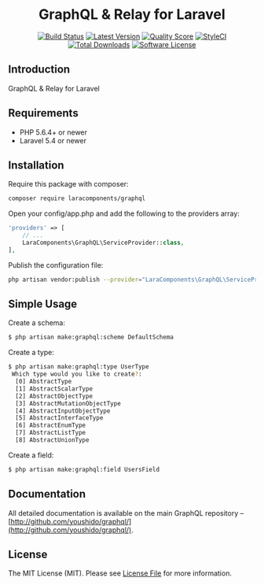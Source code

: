 <h1 align="center">GraphQL & Relay for Laravel</h1>

<p align="center">
<a href="https://travis-ci.org/LaraComponents/graphql"><img src="https://travis-ci.org/LaraComponents/graphql.svg?branch=master" alt="Build Status"></a>
<a href="https://github.com/LaraComponents/graphql/releases"><img src="https://img.shields.io/github/release/LaraComponents/graphql.svg?style=flat-square" alt="Latest Version"></a>
<a href="https://scrutinizer-ci.com/g/LaraComponents/graphql"><img src="https://img.shields.io/scrutinizer/g/LaraComponents/graphql.svg?style=flat-square" alt="Quality Score"></a>
<a href="https://styleci.io/repos/100171096"><img src="https://styleci.io/repos/100171096/shield" alt="StyleCI"></a>
<a href="https://packagist.org/packages/LaraComponents/graphql"><img src="https://img.shields.io/packagist/dt/LaraComponents/graphql.svg?style=flat-square" alt="Total Downloads"></a>
<a href="https://github.com/LaraComponents/graphql/blob/master/LICENSE"><img src="https://img.shields.io/badge/license-MIT-blue.svg" alt="Software License"></a>
</p>

## Introduction
GraphQL & Relay for Laravel

## Requirements

- PHP 5.6.4+ or newer
- Laravel 5.4 or newer

## Installation

Require this package with composer:

```bash
composer require laracomponents/graphql
```

Open your config/app.php and add the following to the providers array:

```php
'providers' => [
    // ...
    LaraComponents\GraphQL\ServiceProvider::class,
],
```

Publish the configuration file:

```bash
php artisan vendor:publish --provider="LaraComponents\GraphQL\ServiceProvider"
```
## Simple Usage

Create a schema:

```bash
$ php artisan make:graphql:scheme DefaultSchema
```

Create a type:

```bash
$ php artisan make:graphql:type UserType
 Which type would you like to create?:
  [0] AbstractType
  [1] AbstractScalarType
  [2] AbstractObjectType
  [3] AbstractMutationObjectType
  [4] AbstractInputObjectType
  [5] AbstractInterfaceType
  [6] AbstractEnumType
  [7] AbstractListType
  [8] AbstractUnionType
```

Create a field:

```bash
$ php artisan make:graphql:field UsersField
```

## Documentation

All detailed documentation is available on the main GraphQL repository – [http://github.com/youshido/graphql/](http://github.com/youshido/graphql/).

## License

The MIT License (MIT). Please see [License File](https://github.com/LaraComponents/graphql/blob/master/LICENSE) for more information.
